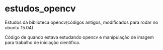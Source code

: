 # estudos_opencv
Estudos da biblioteca opencv(códigos antigos, modificados para rodar no ubuntu 15.04)

Código de quando estava estudando opencv e manipulação de imagem para trabalho de iniciação científica.
